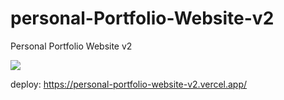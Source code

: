 # personal-Portfolio-Website-v2
Personal Portfolio Website v2

<img src="fondo.gif">

deploy: https://personal-portfolio-website-v2.vercel.app/